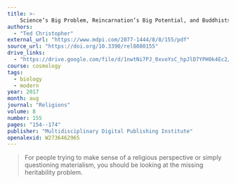 ```yaml
---
title: >-
    Science’s Big Problem, Reincarnation’s Big Potential, and Buddhists’ Profound Embarrassment
authors:
  - "Ted Christopher"
external_url: "https://www.mdpi.com/2077-1444/8/8/155/pdf"
source_url: "https://doi.org/10.3390/rel8080155"
drive_links:
  - "https://drive.google.com/file/d/1nwtNi7PJ_0xvoYsC_hpJlD7YPH0k4Ec2/view?usp=drivesdk"
course: cosmology
tags:
  - biology
  - modern
year: 2017
month: aug
journal: "Religions"
volume: 8
number: 155
pages: "154--174"
publisher: "Multidisciplinary Digital Publishing Institute"
openalexid: W2736462965
---
```


> For people trying to make sense of a religious perspective or simply questioning materialism, you should be looking at the missing heritability problem.

